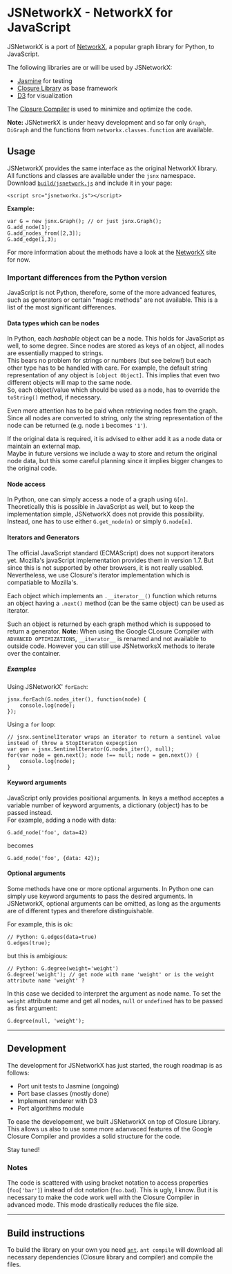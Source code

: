 # JSNetworkX - NetworkX for JavaScript

JSNetworkX is a port of [NetworkX](http://networkx.lanl.gov/), a popular graph library for Python, to JavaScript. 

The following libraries are or will be used by JSNetworkX:

- [Jasmine](http://pivotal.github.com/jasmine/) for testing
- [Closure Library](https://developers.google.com/closure/library/) as base framework
- [D3](http://mbostock.github.com/d3/) for visualization

The [Closure Compiler](https://developers.google.com/closure/compiler/) is used to minimize and optimize the code.

**Note:** JSNetwerkX is under heavy development and so far only `Graph`, `DiGraph` and
the functions from `networkx.classes.function` are available.

## Usage

JSNetworkX provides the same interface as the original NetworkX library. All
functions and classes are available under the `jsnx` namespace. Download [`build/jsnetwork.js`](https://raw.github.com/fkling/JSNetworkX/master/build/jsnetworkx.js) and include it in your page:

    <script src="jsnetworkx.js"></script>

**Example:**

    var G = new jsnx.Graph(); // or just jsnx.Graph();
    G.add_node(1);
    G.add_nodes_from([2,3]);
    G.add_edge(1,3);

For more information about the methods have a look at the [NetworkX](http://networkx.lanl.gov/) site for now.


### Important differences from the Python version

JavaScript is not Python, therefore, some of the more advanced features, such as generators or certain "magic methods" are not available. This is a list of the most significant differences.

#### Data types which can be nodes

In Python, each *hashable* object can be a node. This holds for JavaScript as well, to some degree. Since nodes are stored as keys of an object, all nodes are essentially mapped to strings.  
This bears no problem for strings or numbers (but see below!) but each other type has to be handled with care. For example, the default string representation of any object is `[object Object]`. This implies that even two different objects will map to the same node.  
So, each object/value which should be used as a node, has to override the `toString()` method, if necessary.

Even more attention has to be paid when retrieving nodes from the graph. Since all nodes are converted to string, only the string representation of the node can be returned (e.g. node `1` becomes `'1'`).

If the original data is required, it is advised to either add it as a node data or maintain an external map.  
Maybe in future versions we include a way to store and return the original node data, but this some careful planning since it implies bigger changes to the original code. 


#### Node access

In Python, one can simply access a node of a graph using `G[n]`. Theoretically this is possible in JavaScript as well, but to keep the implementation simple, JSNetworkX does not provide this possibility. Instead, one has to use either `G.get_node(n)` or simply `G.node[n]`.


#### Iterators and Generators

The official JavaScript standard (ECMAScript) does not support iterators yet. Mozilla's javaScript implementation provides them in version 1.7. But since this is not supported by other browsers, it is not really usabled. Nevertheless, we use Closure's iterator implementation which is compatiable to Mozilla's.

Each object which implements an `.__iterator__()` function which returns an object having a `.next()` method (can be the same object) can be used as iterator.

Such an object is returned by each graph method which is supposed to return a generator. **Note:** When using the Google CLosure Compiler with `ADVANCED OPTIMIZATIONS`, `__iterator__` is renamed and not available to outside code. However you can still use JSNetworksX methods to iterate over the container.

##### Examples

Using JSNetworkX' `forEach`:

    jsnx.forEach(G.nodes_iter(), function(node) {
        console.log(node);
    });

Using a `for` loop:

    // jsnx.sentinelIterator wraps an iterator to return a sentinel value instead of throw a StopIteraton expecption
    var gen = jsnx.SentinelIterator(G.nodes_iter(), null);
    for(var node = gen.next(); node !== null; node = gen.next()) {
        console.log(node);
    }


#### Keyword arguments

JavaScript only provides positional arguments. In keys a method acceptes a variable number of keyword arguments, a dictionary (object) has to be passed instead.  
For example, adding a node with data:

    G.add_node('foo', data=42)

becomes

    G.add_node('foo', {data: 42});

#### Optional arguments

Some methods have one or more optional arguments. In Python one can simply use keyword arguments to pass the desired arguments. In JSNetworkX, optional arguments can be omitted, as long as the arguments are of different types and therefore distinguishable.

For example, this is ok:

    // Python: G.edges(data=true)
    G.edges(true);

but this is ambigious:

    // Python: G.degree(weight='weight')
    G.degree('weight'); // get node with name 'weight' or is the weight attribute name 'weight' ?

In this case we decided to interpret the argument as node name. To set the `weight` attribute name and get all nodes, `null` or `undefined` has to be passed as first argument:

    G.degree(null, 'weight');

----

## Development

The development for JSNetworkX has just started, the rough roadmap is as follows:

- Port unit tests to Jasmine (ongoing)
- Port base classes (mostly done)
- Implement renderer with D3
- Port algorithms module

To ease the developement, we built JSNetworkX on top of Closure Library. This allows us also to use some more adanvaced features of the Google Closure Compiler and provides
a solid structure for the code.

Stay tuned!

### Notes

The code is scattered with using bracket notation to access properties (`foo['bar']`) instead of dot notation (`foo.bad`). This is ugly, I know. But it is necessary to make the code work well with the Closure Compiler in advanced mode. This mode drastically reduces the file size.


---

## Build instructions

To build the library on your own you need [`ant`](http://ant.apache.org/). `ant compile` will download all necessary dependencies
(Closure library and compiler) and compile the files.
